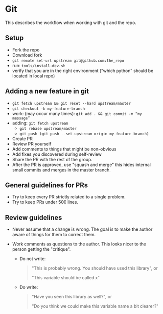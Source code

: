 # Git

This describes the workflow when working with git and the repo.

## Setup

- Fork the repo
- Download fork
- `git remote set-url upstream git@github.com:the_repo`
- run: `tools/install-dev.sh`
- verify that you are in the right environment (“which python” should be located in local repo)

## Adding a new feature in git

- `git fetch upstream && git reset --hard upstream/master`
- `git checkout -b my-feature-branch`
- work:  (may occur many times): 
  `git add . && git commit -m “my message”`
- adding: `git fetch upstream`
  - `git rebase upstream/master`
  - `git push (git push --set-upstream origin my-feature-branch)`
- Create PR
- Review PR yourself
- Add comments to things that might be non-obvious
- Add fixes you discovered during self-review
- Share the PR with the rest of the group.
- After the PR is approved, use "squash and merge" this hides internal small commits and merges in the master branch.

## General guidelines for PRs

- Try to keep every PR strictly related to a single problem.
- Try to keep PRs under 500 lines.

## Review guidelines

- Never assume that a change is wrong. The goal is to make the author aware of things for them to correct them.

- Work comments as questions to the author. This looks nicer to the person getting the "critique".

  - Do not write: 

    > "This is probably wrong. You should have used this library", or
    >
    > "This variable should be called x"

  - Do write: 
  
    > "Have you seen this library as well?", or 
    >
    > "Do you think we could make this variable name a bit clearer?"